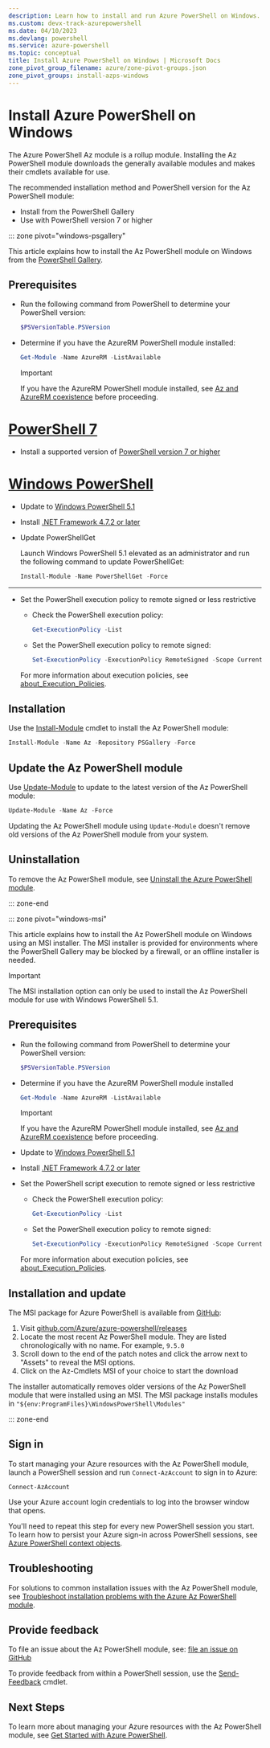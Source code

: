 ```yaml
---
description: Learn how to install and run Azure PowerShell on Windows. You can install Azure PowerShell on Windows with one command.
ms.custom: devx-track-azurepowershell
ms.date: 04/10/2023
ms.devlang: powershell
ms.service: azure-powershell
ms.topic: conceptual
title: Install Azure PowerShell on Windows | Microsoft Docs
zone_pivot_group_filename: azure/zone-pivot-groups.json
zone_pivot_groups: install-azps-windows
---
```


# Install Azure PowerShell on Windows

The Azure PowerShell Az module is a rollup module. Installing the Az PowerShell module downloads the
generally available modules and makes their cmdlets available for use.

The recommended installation method and PowerShell version for the Az PowerShell module:

- Install from the PowerShell Gallery
- Use with PowerShell version 7 or higher

::: zone pivot="windows-psgallery"

This article explains how to install the Az PowerShell module on Windows from the
[PowerShell Gallery][01].

## Prerequisites

- Run the following command from PowerShell to determine your PowerShell version:

  ```powershell
  $PSVersionTable.PSVersion
  ```

- Determine if you have the AzureRM PowerShell module installed:

  ```powershell
  Get-Module -Name AzureRM -ListAvailable
  ```

  > [!IMPORTANT]
  > If you have the AzureRM PowerShell module installed, see [Az and AzureRM coexistence][02] before
  > proceeding.

# [PowerShell 7](#tab/powershell)

- Install a supported version of
  [PowerShell version 7 or higher][03]

# [Windows PowerShell](#tab/windowspowershell)

- Update to [Windows PowerShell 5.1][04]
- Install [.NET Framework 4.7.2 or later][05]
- Update PowerShellGet

   Launch Windows PowerShell 5.1 elevated as an administrator and run the following command to
   update PowerShellGet:

   ```powershell
   Install-Module -Name PowerShellGet -Force
   ```

---

- Set the PowerShell execution policy to remote signed or less restrictive

  - Check the PowerShell execution policy:

    ```powershell
    Get-ExecutionPolicy -List
    ```

  - Set the PowerShell execution policy to remote signed:

    ```powershell
    Set-ExecutionPolicy -ExecutionPolicy RemoteSigned -Scope CurrentUser
    ```

  For more information about execution policies, see
  [about_Execution_Policies][06].

## Installation

Use the [Install-Module][07] cmdlet to install the Az PowerShell module:

```powershell
Install-Module -Name Az -Repository PSGallery -Force
```

## Update the Az PowerShell module

Use [Update-Module][08] to update to the latest version of the Az PowerShell module:

```powershell
Update-Module -Name Az -Force
```

Updating the Az PowerShell module using `Update-Module` doesn't remove old versions of the Az
PowerShell module from your system.

## Uninstallation

To remove the Az PowerShell module, see [Uninstall the Azure PowerShell module][09].

::: zone-end

::: zone pivot="windows-msi"

This article explains how to install the Az PowerShell module on Windows using an MSI installer. The
MSI installer is provided for environments where the PowerShell Gallery may be blocked by a
firewall, or an offline installer is needed.

> [!IMPORTANT]
> The MSI installation option can only be used to install the Az PowerShell module for use with
> Windows PowerShell 5.1.

## Prerequisites

- Run the following command from PowerShell to determine your PowerShell version:

  ```powershell
  $PSVersionTable.PSVersion
  ```

- Determine if you have the AzureRM PowerShell module installed

  ```powershell
  Get-Module -Name AzureRM -ListAvailable
  ```

  > [!IMPORTANT]
  > If you have the AzureRM PowerShell module installed, see [Az and AzureRM coexistence][02] before
  > proceeding.

- Update to [Windows PowerShell 5.1][04]
- Install [.NET Framework 4.7.2 or later][05]

- Set the PowerShell script execution to remote signed or less restrictive

  - Check the PowerShell execution policy:

    ```powershell
    Get-ExecutionPolicy -List
    ```

  - Set the PowerShell execution policy to remote signed:

    ```powershell
    Set-ExecutionPolicy -ExecutionPolicy RemoteSigned -Scope CurrentUser
    ```

  For more information about execution policies, see [about_Execution_Policies][06].

## Installation and update

The MSI package for Azure PowerShell is available from [GitHub][14]:

1. Visit [github.com/Azure/azure-powershell/releases][14]
1. Locate the most recent Az PowerShell module. They are listed chronologically with no name. For
   example, `9.5.0`
1. Scroll down to the end of the patch notes and click the arrow next to "Assets" to reveal the MSI
   options.
1. Click on the Az-Cmdlets MSI of your choice to start the download

The installer automatically removes older versions of the Az PowerShell module that were installed
using an MSI. The MSI package installs modules in `"${env:ProgramFiles}\WindowsPowerShell\Modules"`

::: zone-end

## Sign in

To start managing your Azure resources with the Az PowerShell module, launch a PowerShell session
and run `Connect-AzAccount` to sign in to Azure:

```azurepowershell
Connect-AzAccount
```

Use your Azure account login credentials to log into the browser window that opens.

You'll need to repeat this step for every new PowerShell session you start. To learn how to persist
your Azure sign-in across PowerShell sessions, see [Azure PowerShell context objects][16].

## Troubleshooting

For solutions to common installation issues with the Az PowerShell module, see
[Troubleshoot installation problems with the Azure Az PowerShell module][17].

## Provide feedback

To file an issue about the Az PowerShell module, see: [file an issue on GitHub][18]

To provide feedback from within a PowerShell session, use the [Send-Feedback][19] cmdlet.

## Next Steps

To learn more about managing your Azure resources with the Az PowerShell module, see
[Get Started with Azure PowerShell][20].

<!-- link references -->
[01]: /powershell/gallery/overview
[02]: troubleshooting.md#az-and-azurerm-coexistence
[03]: /powershell/scripting/install/installing-powershell-on-windows
[04]: /powershell/scripting/windows-powershell/install/installing-windows-powershell#upgrading-existing-windows-powershell
[05]: /dotnet/framework/install
[06]: /powershell/module/microsoft.powershell.core/about/about_execution_policies
[07]: /powershell/module/powershellget/install-module
[08]: /powershell/module/powershellget/update-module
[09]: uninstall-az-ps.md
[14]: https://github.com/Azure/azure-powershell/releases
[16]: context-persistence.md
[17]: troubleshooting.md#installation
[18]: https://github.com/Azure/azure-powershell/issues
[19]: /powershell/module/az.accounts/send-feedback
[20]: get-started-azureps.md
